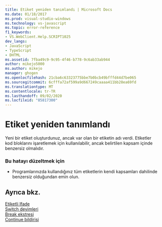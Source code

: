 ```yaml
---
title: Etiket yeniden tanımlandı | Microsoft Docs
ms.date: 01/18/2017
ms.prod: visual-studio-windows
ms.technology: vs-javascript
ms.topic: error-reference
f1_keywords:
- VS.WebClient.Help.SCRIPT1025
dev_langs:
- JavaScript
- TypeScript
- DHTML
ms.assetid: 7fba49c9-9c95-4f46-b778-9c6ab33ab944
author: mikejo5000
ms.author: mikejo
manager: ghogen
ms.openlocfilehash: 21cba6c63323775bbe7b0bcb49bfffd44d7be065
ms.sourcegitcommit: 6cfffa72af599a9d667249caaaa411bb28ea69fd
ms.translationtype: MT
ms.contentlocale: tr-TR
ms.lasthandoff: 09/02/2020
ms.locfileid: "85817300"
---
```

# <a name="label-redefined"></a>Etiket yeniden tanımlandı
Yeni bir etiket oluşturdunuz, ancak var olan bir etiketin adı verdi. Etiketler kod bloklarını işaretlemek için kullanılabilir, ancak belirtilen kapsam içinde benzersiz olmalıdır.  
  
### <a name="to-correct-this-error"></a>Bu hatayı düzeltmek için  
  
- Programlarınızda kullandığınız tüm etiketlerin kendi kapsamları dahilinde benzersiz olduğundan emin olun.  
  
## <a name="see-also"></a>Ayrıca bkz.  
 [Etiketli Ifade](../../javascript/reference/labeled-statement-javascript.md)   
 [Switch deyimleri](../../javascript/reference/switch-statement-javascript.md)   
 [Break ekstresi](../../javascript/reference/break-statement-javascript.md)   
 [Continue bildirisi](../../javascript/reference/continue-statement-javascript.md)